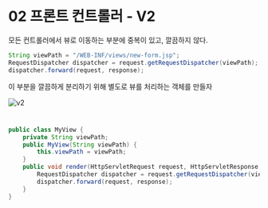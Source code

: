 02 프론트 컨트롤러 - V2   
=======================      
모든 컨트롤러에서 뷰로 이동하는 부분에 중복이 있고, 깔끔하지 않다.    
```java
String viewPath = "/WEB-INF/views/new-form.jsp";
RequestDispatcher dispatcher = request.getRequestDispatcher(viewPath);
dispatcher.forward(request, response);
```   
이 부분을 깔끔하게 분리하기 위해 별도로 뷰를 처리하는 객체를 만들자    
  
![v2](https://user-images.githubusercontent.com/50267433/126652138-455c048f-5377-4c3d-ba19-fb35ab93a5e9.PNG)   
   
# 

```java
public class MyView {
    private String viewPath;
    public MyView(String viewPath) {
        this.viewPath = viewPath;
    }
    public void render(HttpServletRequest request, HttpServletResponse response) throws ServletException, IOException {
        RequestDispatcher dispatcher = request.getRequestDispatcher(viewPath);
        dispatcher.forward(request, response);
    }
}
```
